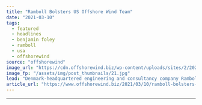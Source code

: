 ```yaml
---
title: "Ramboll Bolsters US Offshore Wind Team"
date: "2021-03-10"
tags: 
  - featured
  - headlines
  - benjamin foley
  - ramboll
  - usa
  - offshorewind
source: "offshorewind"
image_url: "https://cdn.offshorewind.biz/wp-content/uploads/sites/2/2020/10/14153444/Dominion-Energy_CVOW.jpg"
image_fp: "/assets/img/post_thumbnails/21.jpg"
lead: "Denmark-headquartered engineering and consultancy company Ramboll has added Benjamin Foley to its offshore wind"
article_url: "https://www.offshorewind.biz/2021/03/10/ramboll-bolsters-us-offshore-wind-team/"
---
```


---
